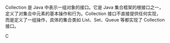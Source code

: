 Collection 是 Java 中表示一组对象的接口。它是 Java 集合框架的根接口之一，定义了对集合中元素的基本操作和行为。Collection 接口不直接提供任何实现，而是定义了一组操作，具体的集合类如 List、Set、Queue 等都实现了 Collection 接口。

C
